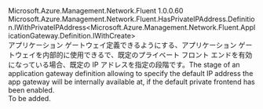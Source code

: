 <Type Name="IWithPrivateIPAddress" FullName="Microsoft.Azure.Management.Network.Fluent.ApplicationGateway.Definition.IWithPrivateIPAddress">
  <TypeSignature Language="C#" Value="public interface IWithPrivateIPAddress : Microsoft.Azure.Management.Network.Fluent.HasPrivateIPAddress.Definition.IWithPrivateIPAddress&lt;Microsoft.Azure.Management.Network.Fluent.ApplicationGateway.Definition.IWithCreate&gt;" />
  <TypeSignature Language="ILAsm" Value=".class public interface auto ansi abstract IWithPrivateIPAddress implements class Microsoft.Azure.Management.Network.Fluent.HasPrivateIPAddress.Definition.IWithPrivateIPAddress`1&lt;class Microsoft.Azure.Management.Network.Fluent.ApplicationGateway.Definition.IWithCreate&gt;" />
  <TypeSignature Language="DocId" Value="T:Microsoft.Azure.Management.Network.Fluent.ApplicationGateway.Definition.IWithPrivateIPAddress" />
  <TypeSignature Language="VB.NET" Value="Public Interface IWithPrivateIPAddress&#xA;Implements IWithPrivateIPAddress(Of IWithCreate)" />
  <TypeSignature Language="F#" Value="type IWithPrivateIPAddress = interface&#xA;    interface IWithPrivateIPAddress&lt;IWithCreate&gt;" />
  <AssemblyInfo>
    <AssemblyName>Microsoft.Azure.Management.Network.Fluent</AssemblyName>
    <AssemblyVersion>1.0.0.60</AssemblyVersion>
  </AssemblyInfo>
  <Interfaces>
    <Interface>
      <InterfaceName>Microsoft.Azure.Management.Network.Fluent.HasPrivateIPAddress.Definition.IWithPrivateIPAddress&lt;Microsoft.Azure.Management.Network.Fluent.ApplicationGateway.Definition.IWithCreate&gt;</InterfaceName>
    </Interface>
  </Interfaces>
  <Docs>
    <summary>
            <span data-ttu-id="7711a-101">アプリケーション ゲートウェイ定義できるようにする、アプリケーション ゲートウェイを内部的に使用できるで、既定のプライベート フロント エンドを有効になっている場合、既定の IP アドレスを指定の段階です。</span><span class="sxs-lookup"><span data-stu-id="7711a-101">The stage of an application gateway definition allowing to specify the default IP address the app gateway will be internally available at, if the default private frontend has been enabled.</span></span>
            </summary>
    <remarks>To be added.</remarks>
  </Docs>
  <Members />
</Type>